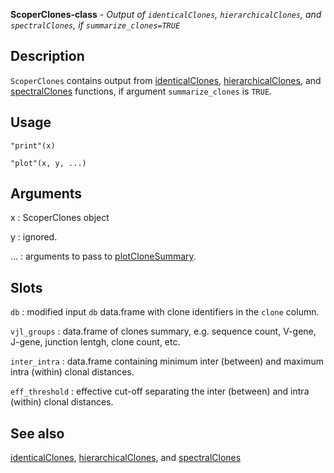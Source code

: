 **ScoperClones-class** - *Output of `identicalClones`, `hierarchicalClones`, and `spectralClones`, 
if `summarize_clones=TRUE`*

Description
--------------------

`ScoperClones` contains output from [identicalClones](identicalClones.md), [hierarchicalClones](hierarchicalClones.md), and
[spectralClones](spectralClones.md) functions, if argument `summarize_clones` is `TRUE`.


Usage
--------------------
```
"print"(x)
```
```
"plot"(x, y, ...)
```

Arguments
-------------------

x
:   ScoperClones object

y
:   ignored.

...
:   arguments to pass to [plotCloneSummary](plotCloneSummary.md).




Slots
-------------------



`db`
:   modified input `db` data.frame with clone identifiers in the `clone` 
column.

`vjl_groups`
:   data.frame of clones summary, e.g. sequence count, V-gene, J-gene, junction lentgh,
clone count, etc.

`inter_intra`
:   data.frame containing minimum inter (between) and maximum intra (within) 
clonal distances.

`eff_threshold`
:   effective cut-off separating the inter (between) and intra (within) clonal 
distances.




See also
-------------------

[identicalClones](identicalClones.md), [hierarchicalClones](hierarchicalClones.md), and [spectralClones](spectralClones.md)






